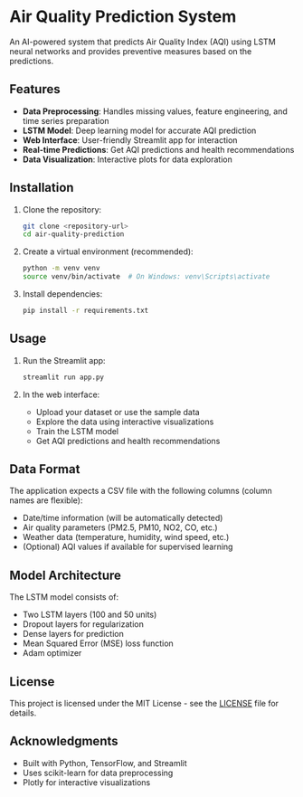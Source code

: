 # Air Quality Prediction System

An AI-powered system that predicts Air Quality Index (AQI) using LSTM neural networks and provides preventive measures based on the predictions.

## Features

- **Data Preprocessing**: Handles missing values, feature engineering, and time series preparation
- **LSTM Model**: Deep learning model for accurate AQI prediction
- **Web Interface**: User-friendly Streamlit app for interaction
- **Real-time Predictions**: Get AQI predictions and health recommendations
- **Data Visualization**: Interactive plots for data exploration

## Installation

1. Clone the repository:
   ```bash
   git clone <repository-url>
   cd air-quality-prediction
   ```

2. Create a virtual environment (recommended):
   ```bash
   python -m venv venv
   source venv/bin/activate  # On Windows: venv\Scripts\activate
   ```

3. Install dependencies:
   ```bash
   pip install -r requirements.txt
   ```

## Usage

1. Run the Streamlit app:
   ```bash
   streamlit run app.py
   ```

2. In the web interface:
   - Upload your dataset or use the sample data
   - Explore the data using interactive visualizations
   - Train the LSTM model
   - Get AQI predictions and health recommendations

## Data Format

The application expects a CSV file with the following columns (column names are flexible):
- Date/time information (will be automatically detected)
- Air quality parameters (PM2.5, PM10, NO2, CO, etc.)
- Weather data (temperature, humidity, wind speed, etc.)
- (Optional) AQI values if available for supervised learning

## Model Architecture

The LSTM model consists of:
- Two LSTM layers (100 and 50 units)
- Dropout layers for regularization
- Dense layers for prediction
- Mean Squared Error (MSE) loss function
- Adam optimizer

## License

This project is licensed under the MIT License - see the [LICENSE](LICENSE) file for details.

## Acknowledgments

- Built with Python, TensorFlow, and Streamlit
- Uses scikit-learn for data preprocessing
- Plotly for interactive visualizations
